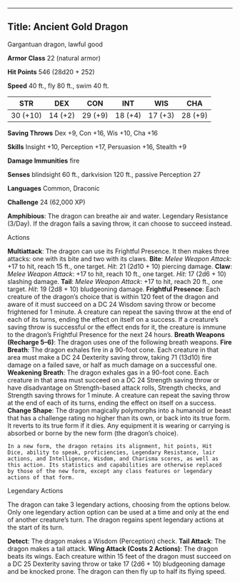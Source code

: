 -------------------------
Title: Ancient Gold Dragon
-------------------------


Gargantuan dragon, lawful good

**Armor Class** 22 (natural armor)

**Hit Points** 546 (28d20 + 252)

**Speed** 40 ft., fly 80 ft., swim 40 ft.

  STR    | DEX     | CON     | INT     | WIS     | CHA
  ------------|-----------|-----------|-----------|-----------|-----------
  30 (+10)   | 14 (+2)   | 29 (+9)   | 18 (+4)   | 17 (+3)   | 28 (+9)

**Saving Throws** Dex +9, Con +16, Wis +10, Cha +16

**Skills** Insight +10, Perception +17, Persuasion +16, Stealth +9

**Damage Immunities** fire

**Senses** blindsight 60 ft., darkvision 120 ft., passive Perception 27

**Languages** Common, Draconic

**Challenge** 24 (62,000 XP)


**Amphibious**: The dragon can breathe air and water.
Legendary Resistance (3/Day). If the dragon fails a saving throw, it
    can choose to succeed instead.


Actions

**Multiattack**: The dragon can use its Frightful Presence. It then
    makes three attacks: one with its bite and two with its claws.
**Bite**: *Melee Weapon Attack*: +17 to hit, reach 15 ft.,
    one target. *Hit*: 21 (2d10 + 10) piercing damage.
**Claw**: *Melee Weapon Attack*: +17 to hit, reach 10 ft.,
    one target. *Hit*: 17 (2d6 + 10) slashing damage.
**Tail**: *Melee Weapon Attack*: +17 to hit, reach 20 ft.,
    one target. *Hit*: 19 (2d8 + 10) bludgeoning damage.
**Frightful Presence**: Each creature of the dragon’s choice that is
    within 120 feet of the dragon and aware of it must succeed on a DC
    24 Wisdom saving throw or become frightened for 1 minute. A creature
    can repeat the saving throw at the end of each of its turns, ending
    the effect on itself on a success. If a creature’s saving throw is
    successful or the effect ends for it, the creature is immune to the
    dragon’s Frightful Presence for the next 24 hours.
**Breath Weapons (Recharge 5–6)**: The dragon uses one of the
    following breath weapons.
**Fire Breath**: The dragon exhales fire in a 90-foot cone. Each
    creature in that area must make a DC 24 Dexterity saving throw,
    taking 71 (13d10) fire damage on a failed save, or half as much
    damage on a successful one.
**Weakening Breath**: The dragon exhales gas in a 90-foot cone. Each
    creature in that area must succeed on a DC 24 Strength saving throw
    or have disadvantage on Strength-based attack rolls, Strength
    checks, and Strength saving throws for 1 minute. A creature can
    repeat the saving throw at the end of each of its turns, ending the
    effect on itself on a success.
**Change Shape**: The dragon magically polymorphs into a humanoid or
    beast that has a challenge rating no higher than its own, or back
    into its true form. It reverts to its true form if it dies. Any
    equipment it is wearing or carrying is absorbed or borne by the new
    form (the dragon’s choice).

    In a new form, the dragon retains its alignment, hit points, Hit
    Dice, ability to speak, proficiencies, Legendary Resistance, lair
    actions, and Intelligence, Wisdom, and Charisma scores, as well as
    this action. Its statistics and capabilities are otherwise replaced
    by those of the new form, except any class features or legendary
    actions of that form.


Legendary Actions

The dragon can take 3 legendary actions, choosing from the options
below. Only one legendary action option can be used at a time and only
at the end of another creature’s turn. The dragon regains spent
legendary actions at the start of its turn.

**Detect**: The dragon makes a Wisdom (Perception) check.
**Tail Attack**: The dragon makes a tail attack.
**Wing Attack (Costs 2 Actions)**: The dragon beats its wings. Each
    creature within 15 feet of the dragon must succeed on a DC 25
    Dexterity saving throw or take 17 (2d6 + 10) bludgeoning damage and
    be knocked prone. The dragon can then fly up to half its
    flying speed.

